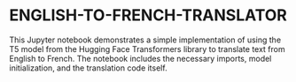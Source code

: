 # ENGLISH-TO-FRENCH-TRANSLATOR
This Jupyter notebook demonstrates a simple implementation of using the T5 model from the Hugging Face Transformers library to translate text from English to French. The notebook includes the necessary imports, model initialization, and the translation code itself.
